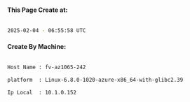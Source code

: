 
   
#### This Page Create at:

```bash

2025-02-04 - 06:55:58 UTC

```

#### Create By Machine:

```bash

Host Name : fv-az1065-242

platform  : Linux-6.8.0-1020-azure-x86_64-with-glibc2.39

Ip Local  : 10.1.0.152

```

